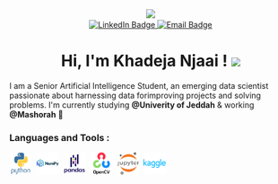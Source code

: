 <div id="header" align="center">
  <img src="https://media.giphy.com/media/KGp5qmTCmTDDgbHcl1/giphy.gif" width="200"/>
</div>

<div id="badges" align="center">
  <a href="https://www.linkedin.com/in/khadeja-njaai/">
    <img src="https://img.shields.io/badge/LinkedIn-blue?style=for-the-badge&logo=linkedin&logoColor=white" alt="LinkedIn Badge"/>
  </a>
  
  <a href="mailto:Khadeja.y2020@gmail.com">
    <img src="https://img.shields.io/badge/-Email-red?style=for-the-badge&logo=gmail&logoColor=white" alt="Email Badge"/>
  </a>
 </div>
 
 
<h1 align="center">
  <b></b>
  Hi, I'm Khadeja Njaai !
  <img src="https://media.giphy.com/media/hvRJCLFzcasrR4ia7z/giphy.gif" width="30px"/>
</h1>

I am a Senior Artificial Intelligence Student, an emerging data scientist passionate about harnessing data forimproving projects and solving problems. I'm currently studying **@Univerity of Jeddah** & working **@Mashorah** :blue_heart:


### Languages and Tools :
<div>
  <img src="https://github.com/devicons/devicon/blob/master/icons/python/python-original-wordmark.svg" title="python" alt="python" width="40" height="40"/>&nbsp;
  <img src="https://github.com/devicons/devicon/blob/master/icons/numpy/numpy-original-wordmark.svg" title="numpy" alt="numpy" width="40" height="40"/>&nbsp;
  <img src="https://github.com/devicons/devicon/blob/master/icons/pandas/pandas-original-wordmark.svg" title="pandas" alt="pandas" width="40" height="40"/>&nbsp;
  <img src="https://github.com/devicons/devicon/blob/master/icons/opencv/opencv-original-wordmark.svg" title="opencv" alt="opencv" width="40" height="40"/>&nbsp;
  <img src="https://github.com/devicons/devicon/blob/master/icons/jupyter/jupyter-original-wordmark.svg" title="jupyter" alt="jupyter" width="40" height="40"/>&nbsp;
  <img src="https://github.com/devicons/devicon/blob/master/icons/kaggle/kaggle-original-wordmark.svg" title="kaggle" alt="kaggle" width="40" height="40"/>
</div>

